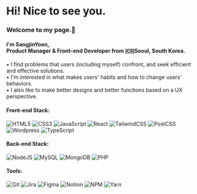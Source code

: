 <h1>Hi! Nice to see you.</h1>
<h3>Welcome to my page.👋</h3>
<h4>I'm SangjinYoon,</br>
Product Manager & Front-end Developer from 🇰🇷Seoul, South Korea.</h4>
<p>
• I find problems that users (including myself) confront, and seek efficient and effective solutions.</br>
• I'm interested in what makes users' habits and how to change users' behaviors.</br>
• I also like to make better designs and better functions based on a UX perspective.
</p>

<h4>Front-end Stack:</h4>

![HTML5](https://img.shields.io/badge/-HTML5-E34F26?style=for-the-badge&logo=html5&logoColor=ffffff)
![CSS3](https://img.shields.io/badge/-CSS3-1572B6?style=for-the-badge&logo=css3&logoColor=ffffff)
![JavaScript](https://img.shields.io/badge/-JavaScript-F7DF1E?style=for-the-badge&logo=javascript&logoColor=ffffff)
![React](https://img.shields.io/badge/-React-60dafb?style=for-the-badge&logo=react&logoColor=ffffff)
![TailwindCSS](https://img.shields.io/badge/-Tailwind-0ba5e9?style=for-the-badge&logo=tailwindcss&logoColor=ffffff)
![PostCSS](https://img.shields.io/badge/-PostCSS-dd3735?style=for-the-badge&logo=postcss&logoColor=ffffff)
![Wordpress](https://img.shields.io/badge/-Wordpress-658395?style=for-the-badge&logo=wordpress&logoColor=ffffff)
![TypeScript](https://img.shields.io/badge/-TypeScript-3074bf?style=for-the-badge&logo=typescript&logoColor=ffffff)

<h4>Back-end Stack:</h4>

![NodeJS](https://img.shields.io/badge/-NodeJS-036e02?style=for-the-badge&logo=node.js&logoColor=ffffff)
![MySQL](https://img.shields.io/badge/-MySQL-41759B?style=for-the-badge&logo=mysql&logoColor=ffffff)
![MongoDB](https://img.shields.io/badge/-MongoDB-084007?style=for-the-badge&logo=mongodb&logoColor=ffffff)
![PHP](https://img.shields.io/badge/-PHP-7986b8?style=for-the-badge&logo=php&logoColor=ffffff)

<h4>Tools:</h4>

![Git](https://img.shields.io/badge/-Git-F05032?style=for-the-badge&logo=git&logoColor=ffffff)
![Jira](https://img.shields.io/badge/-Jira-2584ff?style=for-the-badge&logo=Jira&logoColor=ffffff)
![Figma](https://img.shields.io/badge/-Figma-a159ff?style=for-the-badge&logo=Figma&logoColor=ffffff)
![Notion](https://img.shields.io/badge/-Notion-000000?style=for-the-badge&logo=notion&logoColor=ffffff)
![NPM](https://img.shields.io/badge/-NPM-231f20?style=for-the-badge&logo=npm&logoColor=ffffff)
![Yarn](https://img.shields.io/badge/-Yarn-27799e?style=for-the-badge&logo=yarn&logoColor=ffffff)
